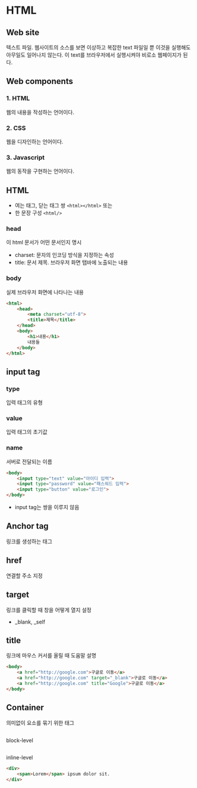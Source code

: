 # HTML

## Web site
텍스트 파일. 웹사이트의 소스를 보면 이상하고 복잡한 text 파일일 뿐 이것을 실행해도 아무일도 일어나지 않는다. 이 text를 브라우저에서 실행시켜야 비로소 웹페이지가 된다. 

## Web components
### 1. HTML
웹의 내용을 작성하는 언어이다.
### 2. CSS
웹을 디자인하는 언어이다.
### 3. Javascript
웹의 동작을 구현하는 언어이다.

## HTML 
- 여는 태그, 닫는 태그 쌍 `<html></html>` 또는
- 한 문장 구성 `<html/>`

### head
이 html 문서가 어떤 문서인지 명시 
- charset: 문자의 인코딩 방식을 지정하는 속성
- title: 문서 제목. 브라우저 화면 탭바에 노출되는 내용
### body
실제 브라우저 화면에 나타나는 내용

```html
<html>
    <head>
        <meta charset="utf-8">
        <title>제목</title>
    </head>
    <body>
        <h1>내용</h1>
        내용들
    </body>
</html>
```
## input tag
### type
입력 태그의 유형
### value
입력 태그의 초기값
### name
서버로 전달되는 이름
```html
<body> 
    <input type="text" value="아이디 입력">
    <input type="password" value="패스워드 입력">
    <input type="button" value="로그인">
</body>
```
* input tag는 쌍을 이루지 않음

## Anchor tag
링크를 생성하는 태그
## href
연결할 주소 지정
## target
링크를 클릭할 때 창을 어떻게 열지 설정
- _blank, _self
## title
링크에 마우스 커서를 올릴 때 도움말 설명
```html
<body>
    <a href="http://google.com">구글로 이동</a>
    <a href="http://google.com" target="_blank">구글로 이동</a>
    <a href="http://google.com" title="Google">구글로 이동</a>
</body>
```

## Container
의미없이 요소를 묶기 위한 태그

## <div>
block-level
## <span>
inline-level
```html
<div>
    <span>Lorem</span> ipsum dolor sit.
</div>
